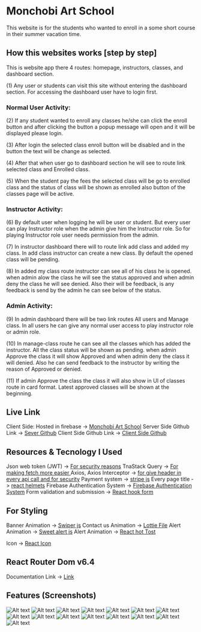 # Monchobi Art School

This website is for the students who wanted to enroll in a some short course in their summer vacation time.

## How this websites works [step by step]

This is website app there 4 routes: homepage, instructors, classes, and dashboard section.

(1) Any user or students can visit this site without entering the dashboard section. For accessing the dashboard user have to login first.

### Normal User Activity:
(2) If any student wanted to enroll any classes he/she can click the enroll button and after clicking the button a popup message will open and it will be displayed please login.

(3) After login the selected class enroll button will be disabled and in the button the text will be change as selected.

(4) After that when user go to dashboard section he will see to route link selected class and Enrolled class.

(5) When the student pay the fees the selected class will be go to enrolled class and the status of class will be shown as enrolled also button of the classes page will be active.

### Instructor Activity:
(6) By default user when logging he will be user or student. But every user can play Instructor role when the admin give him the Instructor role. So for playing Instructor role user needs permission from the admin.

(7) In instructor dashboard there will to route link add class and added my class. In add class instructor can create a new class. By default the opened class will be pending.

(8) In added my class route instructor can see all of his class he is opened. when admin alow the class he will see the status approved and when admin deny the class he will see denied. Also their will be feedback, is any feedback is send by the admin he can see below of the status.

### Admin Activity:
(9) In admin dashboard there will be two link routes All users and Manage class. In all users he can give any normal user access to play instructor role or admin role.

(10) In manage-class route he can see all the classes which has added the instructor. All the class status will be shown as pending. when admin Approve the class it will show Approved and when admin deny the class it will denied. Also he can send feedback to the instructor by writing the reason of Approved or denied.

(11) If admin Approve the class the class it will also show in UI of classes route in card format. Latest approved classes will be shown at the beginning.

## Live Link

Client Side: Hosted in firebase -> [Monchobi Art School](https://astounding-chimera-b215cd.netlify.app)
Server Side Github Link -> [Sever Github](https://github.com/mehadiHasanDiner/assignment-12-MonchobiArtSchool-server)
Client Side Github Link -> [Client Side Github](https://github.com/mehadiHasanDiner/assignment-12-MonchobiArtSchool-clinet)

## Resources & Tecnology I Used

Json web token (JWT) -> [For security reasons](https://jwt.io/)
TnaStack Query -> [For making fetch more easier ](https://https://tanstack.com/query/latest)
Axios, Axios Interceptor -> [for give header in every api call and for security](https://axios-http.com/docs/intro)
Payment system -> [stripe js](https://docs.stripe.com/payments/elements)
Every page title -> [react helmets](https://www.npmjs.com/package/react-helmet-async)
Firebase Authentication System -> [Firebase Authentication System](https://firebase.google.com/)
Form validation and submission -> [React hook form](https://react-hook-form.com/)

## For Styling

Banner Animation -> [Swiper js](https://swiperjs.com/)
Contact us Animation -> [Lottie File](https://lottiefiles.com/)
Alert Animation -> [Sweet alert js](https://sweetalert2.github.io/)
Alert Animation -> [React hot Tost](https://react-hot-toast.com/)

Icon -> [React Icon](https://react-icons.github.io/react-icons/)

## React Router Dom v6.4

Documentation Link -> [Link](https://reactrouter.com/en/main/start/overview)

## Features (Screenshots)

![Alt text](https://i.ibb.co/b5213TM/1.png) ![Alt text](https://i.ibb.co/7rrZKmy/2.png) ![Alt text]() ![Alt text](https://i.ibb.co/fS1gWNw/3.png) ![Alt text](https://i.ibb.co/MRg4H0Z/4.png) ![Alt text](https://i.ibb.co/n78tbZ4/5.png) ![Alt text](https://i.ibb.co/GvLffLz/6.png) ![Alt text](https://i.ibb.co/C8ndLVw/7.png) ![Alt text](https://i.ibb.co/r28h7ZH/8.png) ![Alt text](https://i.ibb.co/CMbnhmb/9.png) ![Alt text](https://i.ibb.co/gSbX5rn/10.png) ![Alt text](https://i.ibb.co/rw38vDZ/11.png) ![Alt text](https://i.ibb.co/BZCY4B8/12.png) ![Alt text]() ![Alt text](https://i.ibb.co/0XhR91Q/13.png)
